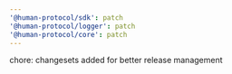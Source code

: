 ```yaml
---
'@human-protocol/sdk': patch
'@human-protocol/logger': patch
'@human-protocol/core': patch
---
```


chore: changesets added for better release management
